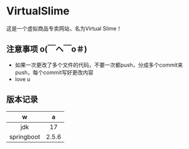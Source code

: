 # VirtualSlime
这是一个虚拟商品专卖网站，名为Virtual Slime！
## 注意事项 o(￣ヘ￣o＃)
+ 如果一次更改了多个文件的代码，不要一次都push，分成多个commit来push，每个commit写好更改内容
+ love u
## 版本记录
|w|a|
|:-:|:-:|
|jdk|17|
|springboot|2.5.6|
